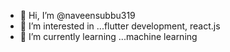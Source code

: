 - 👋 Hi, I’m @naveensubbu319
- 👀 I’m interested in ...flutter development, react.js
- 🌱 I’m currently learning ...machine learning

<!---
naveensubbu319/naveensubbu319 is a ✨ special ✨ repository because its `README.md` (this file) appears on your GitHub profile.
You can click the Preview link to take a look at your changes.
--->
